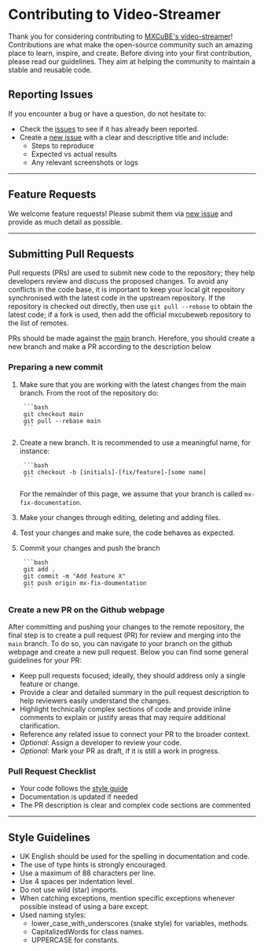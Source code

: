 # Contributing to Video-Streamer

Thank you for considering contributing to [MXCuBE's video-streamer](https://github.com/mxcube/video-streamer)! Contributions are what make the open-source community such an amazing place to learn, inspire, and create. Before diving into your first contribution, please read our guidelines. They aim at helping the community to maintain a stable and reusable code.

## Reporting Issues

If you encounter a bug or have a question, do not hesitate to:

- Check the [issues](https://github.com/mxcube/video-streamer/issues) to see if it has already been reported.
- Create a [new issue](https://github.com/mxcube/video-streamer/issues/new) with a clear and descriptive title and include:
    - Steps to reproduce
    - Expected vs actual results
    - Any relevant screenshots or logs

---

## Feature Requests

We welcome feature requests! Please submit them via [new issue](https://github.com/mxcube/video-streamer/issues/new) and provide as much detail as possible.

---

## Submitting Pull Requests

Pull requests (PRs) are used to submit new code to the repository; they help developers review and discuss the proposed changes. To avoid any conflicts in the code base, it is important to keep your local git repository synchronised with the latest code in the upstream repository. If the repository is checked out directly, then use `git pull --rebase` to obtain the latest code; if a fork is used, then add the official mxcubeweb repository to the list of remotes.

PRs should be made against the [main](https://github.com/mxcube/video-streamer/tree/main) branch. Herefore, you should create a new branch and make a PR according to the description below

### Preparing a new commit
1. Make sure that you are working with the latest changes from the main branch. From the root of the repository do:

        ```bash
        git checkout main
        git pull --rebase main
        ```

1. Create a new branch. It is recommended to use a meaningful name, for instance: 

        ```bash
        git checkout -b [initials]-[fix/feature]-[some name]
        ```
    
    For the remainder of this page, we assume that your branch is called `mx-fix-documentation`.

1. Make your changes through editing, deleting and adding files.
1. Test your changes and make sure, the code behaves as expected.
1. Commit your changes and push the branch

        ```bash
        git add .
        git commit -m "Add feature X"
        git push origin mx-fix-doumentation
        ```

### Create a new PR on the Github webpage
After committing and pushing your changes to the remote repository, the final step is to create a pull request (PR) for review and merging into the `main` branch. To do so, you can navigate to your branch on the github webpage and create a new pull request. Below you can find some general guidelines for your PR:

- Keep pull requests focused; ideally, they should address only a single feature or change.
- Provide a clear and detailed summary in the pull request description to help reviewers easily understand the changes.
- Highlight technically complex sections of code and provide inline comments to explain or justify areas that may require additional clarification.
- Reference any related issue to connect your PR to the broader context.
- *Optional*: Assign a developer to review your code.
- *Optional*: Mark your PR as draft, if it is still a work in progress.

### Pull Request Checklist 

- Your code follows the [style guide](#style-guidelines)
- Documentation is updated if needed
- The PR description is clear and complex code sections are commented

---

## Style Guidelines

- UK English should be used for the spelling in documentation and code.
- The use of type hints is strongly encouraged.
- Use a maximum of 88 characters per line.
- Use 4 spaces per indentation level.
- Do not use wild (star) imports.
- When catching exceptions, mention specific exceptions whenever possible instead of using a bare except.
- Used naming styles:
    - lower_case_with_underscores (snake style) for variables, methods.
    - CapitalizedWords for class names.
    - UPPERCASE for constants.
